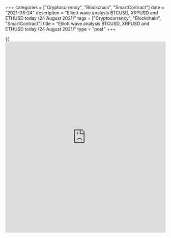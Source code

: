+++
categories = ["Cryptocurrency", "Blockchain", "SmartContract"]
date = "2021-08-24"
description = "Elliott wave analysis BTCUSD, XRPUSD and ETHUSD today (24 August 2021)"
tags = ["Cryptocurrency", "Blockchain", "SmartContract"]
title = "Elliott wave analysis BTCUSD, XRPUSD and ETHUSD today (24 August 2021)"
type = "post"
+++

{{<iframe id="large-banner" src="https://www.bounty.group/#slide=14.0" width="100%" height="600" scrolling="no" style="border: 0px solid rgb(216, 221, 230); border-radius: 3px;">}}

2021-08-24

2021-08-24

Short-term forecast for BTCUSD, XRPUSD and ETHUSD 24.08.2021Roman Onegin

I welcome my readers!

I have prepared a short-term cryptocurrency forecast based on Elliott
wave analysis of Bitcoin, Ripple, and Ethereum. I offer entry signals to
trade each cryptocurrency.

The [cryptocurrency price](https://www.playgroundfx.com/blog/cryptocurrency-price/)s should continue growing for some time; next,
the market will go down.

The article covers the following subjects:

##  **Elliott wave Bitcoin analysis**

The Bitcoin price continues rising following the upward corrective wave
[B], namely its final sub-wave (C). The (C) wave is an impulse. Let us
focus on its final leg, sub-wave 5. Sub-waves [1]-[2]-[3]-[4] have
completed, and sub-wave (5) of a smaller degree will conclude wave [5].
The Bitcoin price should rise to a level of 51900.00. Therefore, one
could open buy positions.

### Trading plan for [BTCUSD][1] today:

Buy 49577.50, TP 51900.00

##  **Elliott wave Ripple analysis**

In the hourly timeframe, The XRPUSD market is forming the upward impulse
wave C, which will conclude the linking wave (X) of a larger degree.
Wave C is about to finish soon. Sub-waves (1)-(2)-(3)-(4) have completed
within wave C, and four sub-waves out of five have formed in sub-wave
(5). The Ripple price should continue rising to a level of 1.402. One
could consider entering purchases in the current situation.

### Trading plan for [XRPUSD][2] **** today:

Buy 1.236, TP 1.402

* * *

##  **Elliott wave Ethereum analysis**

The hourly timeframe of the ETHUSD price chart displays the structure of
the final wave of the global correction B, that is, wave [C]. Wave [C]
is a five-wave impulse. There must be forming the final wave 5, which
should conclude wave (5) at a level of 3670.00. One could consider
entering buy trades with the target at 3670.00.

### Trading plan for [ETHUSD][3] **** today:

Buy 3336.13, TP 3670.00

* * *

P.S. Did you like my article? Share it in social networks: it will be
the best “thank you" :)

Ask me questions and comment below. I’ll be glad to answer your
questions and give necessary explanations.

 **Useful links:**

  * I recommend trying to trade with a reliable broker [here][4]. The system allows you to trade by yourself or copy successful traders from all across the globe.
  * Use my promo-code BLOG for getting deposit bonus 50% on LiteForex platform. Just enter this code in the appropriate field while [depositing][5] your trading account.
  * Telegram chat for traders: <t.me/liteforexengchat>. We are sharing the signals and trading experience
  * Telegram channel with high-quality analytics, Forex reviews, training articles, and other useful things for traders <t.me/liteforex>

## Price chart of BTCUSD in real time mode

The content of this article reflects the author’s opinion and does not
necessarily reflect the official position of LiteForex. The material
published on this page is provided for informational purposes only and
should not be considered as the provision of investment advice for the
purposes of Directive 2004/39/EC.

Rate this article:

{{value}}

( {{count}} {{title}} )

   1. my.liteforex.com/trading/chart?symbol=BTCUSD
   2. my.liteforex.com/trading/chart?symbol=XRPUSD
   3. my.liteforex.com/trading/chart?symbol=ETHUSD
   4. my.liteforex.com/?category=analysts-opinions&slug=short-term-forecast-for-[BTC](https://www.playgroundfx.com/blog/who-is-the-creator-of-bitcoin/)usd-xrpusd-and-ethusd-24082021&openPopup=%2Fregistration%2Fpopup&utm_source=blog&utm_medium=article&utm_campaign=bonus
   5. my.liteforex.com/deposit/?category=analysts-opinions&slug=short-term-forecast-for-[BTC](https://www.playgroundfx.com/blog/who-is-the-creator-of-bitcoin/)usd-xrpusd-and-ethusd-24082021&promo_code=BLOG&utm_source=blog&utm_medium=article&utm_campaign=bonus